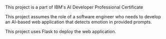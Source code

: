 This project is a part of IBM's AI Developer Professional Certificate

This project assumes the role of a software engineer who needs to develop an AI-based web application that detects emotion in provided prompts.

This project uses Flask to deploy the web application.
